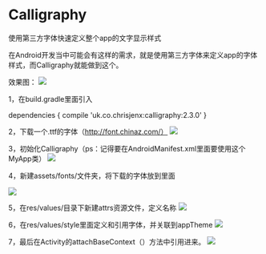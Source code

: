 # Calligraphy
使用第三方字体快速定义整个app的文字显示样式

在Android开发当中可能会有这样的需求，就是使用第三方字体来定义app的字体样式，而Calligraphy就能做到这个。

效果图：
![](https://github.com/zhongzhihuashanghai/Calligraphy/blob/master/FontTTF/images/a1.png)

1，在build.gradle里面引入

  dependencies {
      compile 'uk.co.chrisjenx:calligraphy:2.3.0'
  }
  
2，下载一个.ttf的字体（http://font.chinaz.com/）
![](https://github.com/zhongzhihuashanghai/Calligraphy/blob/master/FontTTF/images/a2.png)

3，初始化Calligraphy（ps：记得要在AndroidManifest.xml里面要使用这个MyApp类）
![](https://github.com/zhongzhihuashanghai/Calligraphy/blob/master/FontTTF/images/a3.png)

4，新建assets/fonts/文件夹，将下载的字体放到里面

![](https://github.com/zhongzhihuashanghai/Calligraphy/blob/master/FontTTF/images/a4.png)

5，在res/values/目录下新建attrs资源文件，定义名称
![](https://github.com/zhongzhihuashanghai/Calligraphy/blob/master/FontTTF/images/a5.png)

6，在res/values/style里面定义和引用字体，并关联到appTheme
![](https://github.com/zhongzhihuashanghai/Calligraphy/blob/master/FontTTF/images/a6.png)

7，最后在Activity的attachBaseContext（）方法中引用进来。
![](https://github.com/zhongzhihuashanghai/Calligraphy/blob/master/FontTTF/images/a7.png)

